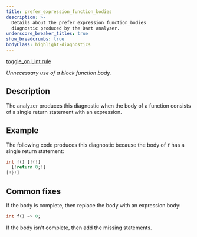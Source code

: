 ```yaml
---
title: prefer_expression_function_bodies
description: >-
  Details about the prefer_expression_function_bodies
  diagnostic produced by the Dart analyzer.
underscore_breaker_titles: true
show_breadcrumbs: true
bodyClass: highlight-diagnostics
---
```


<div class="tags">
  <a class="tag-label"
      href="/tools/linter-rules/prefer_expression_function_bodies"
      title="Learn about the lint rule that enables this diagnostic."
      aria-label="Learn about the lint rule that enables this diagnostic."
      target="_blank">
    <span class="material-symbols" aria-hidden="true">toggle_on</span>
    <span>Lint rule</span>
  </a>
</div>

_Unnecessary use of a block function body._

## Description

The analyzer produces this diagnostic when the body of a function consists
of a single return statement with an expression.

## Example

The following code produces this diagnostic because the body of `f` has a
single return statement:

```dart
int f() [!{!]
  [!return 0;!]
[!}!]
```

## Common fixes

If the body is complete, then replace the body with an expression body:

```dart
int f() => 0;
```

If the body isn't complete, then add the missing statements.
